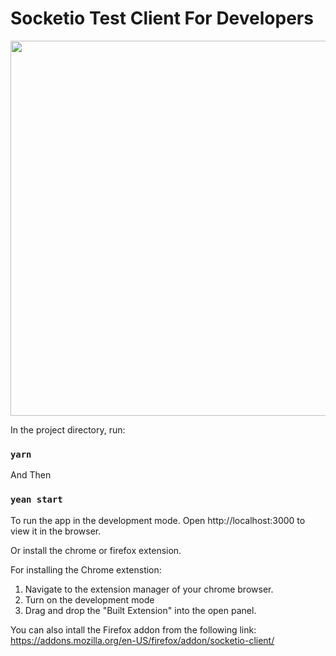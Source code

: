# Socketio Test Client For Developers



<img src="https://user-images.githubusercontent.com/7148972/143257622-fb8ee993-6bd6-43ef-9403-79f70c9dde22.png" align="center" width="600">


In the project directory, run:

### `yarn`

And Then

### `yean start`

To run the app in the development mode.
Open http://localhost:3000 to view it in the browser.

Or install the chrome or firefox extension.

For installing the Chrome extenstion:
1. Navigate to the extension manager of your chrome browser.
2. Turn on the development mode
3. Drag and drop the "Built Extension" into the open panel.

You can also intall the Firefox addon from the following link:
https://addons.mozilla.org/en-US/firefox/addon/socketio-client/

